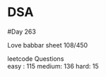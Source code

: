 # DSA

#Day 263

Love babbar sheet
    108/450
    
leetcode Questions   
easy : 115
medium: 136
hard: 15



